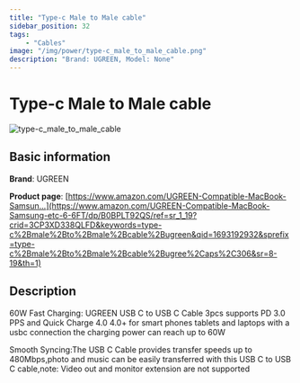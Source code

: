 ```yaml
---
title: "Type-c Male to Male cable"
sidebar_position: 32
tags:
    - "Cables"
image: "/img/power/type-c_male_to_male_cable.png"
description: "Brand: UGREEN, Model: None"
---
```

# Type-c Male to Male cable

![type-c_male_to_male_cable](/img/power/type-c_male_to_male_cable.png)

## Basic information

**Brand**: UGREEN

**Product page**: [https://www.amazon.com/UGREEN-Compatible-MacBook-Samsun...](https://www.amazon.com/UGREEN-Compatible-MacBook-Samsung-etc-6-6FT/dp/B0BPLT92QS/ref=sr_1_19?crid=3CP3XD338QLFD&keywords=type-c%2Bmale%2Bto%2Bmale%2Bcable%2Bugreen&qid=1693192932&sprefix=type-c%2Bmale%2Bto%2Bmale%2Bcable%2Bugree%2Caps%2C306&sr=8-19&th=1)

## Description

60W Fast Charging: UGREEN USB C to USB C Cable 3pcs supports PD 3\.0 PPS and Quick Charge 4\.0 4\.0\+ for smart phones tablets and laptops with a usbc connection the charging power can reach up to 60W

Smooth Syncing:The USB C Cable provides transfer speeds up to 480Mbps,photo and music can be easily transferred with this USB C to USB C cable,note: Video out and monitor extension are not supported

